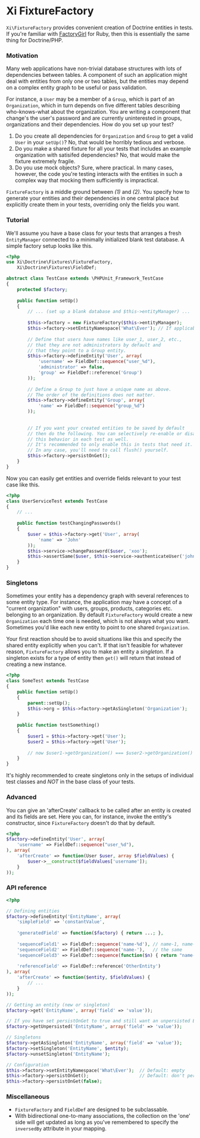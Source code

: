 # Xi FixtureFactory

`Xi\FixtureFactory` provides convenient creation of Doctrine entities in tests. If you're familiar with [FactoryGirl](https://github.com/thoughtbot/factory_girl) for Ruby, then this is essentially the same thing for Doctrine/PHP.

### Motivation ###

Many web applications have non-trivial database structures with lots of dependencies between tables. A component of such an application might deal with entities from only one or two tables, but the entities may depend on a complex entity graph to be useful or pass validation.

For instance, a `User` may be a member of a `Group`, which is part of an `Organization`, which in turn depends on five different tables describing who-knows-what about the organization. You are writing a component that change's the user's password and are currently uninterested in groups, organizations and their dependencies. How do you set up your test?

1. Do you create all dependencies for `Organization` and `Group` to get a valid `User` in your `setUp()`? No, that would be horribly tedious and verbose.
2. Do you make a shared fixture for all your tests that includes an example organization with satisifed dependencies? No, that would make the fixture extremely fragile.
3. Do you use mock objects? Sure, where practical. In many cases, however, the code you're testing interacts with the entities in such a complex way that mocking them sufficiently is impractical.

`FixtureFactory` is a middle ground between *(1)* and *(2)*. You specify how to generate your entities and their dependencies in one central place but explicitly create them in your tests, overriding only the fields you want.

### Tutorial ###

We'll assume you have a base class for your tests that arranges a fresh `EntityManager` connected to a minimally initialized blank test database. A simple factory setup looks like this.

```php
<?php
use Xi\Doctrine\Fixtures\FixtureFactory,
    Xi\Doctrine\Fixtures\FieldDef;

abstract class TestCase extends \PHPUnit_Framework_TestCase
{
    protected $factory;
    
    public function setUp()
    {
        // ... (set up a blank database and $this->entityManager) ...
        
        $this->factory = new FixtureFactory($this->entityManager);
        $this->factory->setEntityNamespace('What\Ever'); // If applicable
        
        // Define that users have names like user_1, user_2, etc.,
        // that they are not administrators by default and
        // that they point to a Group entity.
        $this->factory->defineEntity('User', array(
            'username' => FieldDef::sequence("user_%d"),
            'administrator' => false,
            'group' => FieldDef::reference('Group')
        ));
        
        // Define a Group to just have a unique name as above.
        // The order of the definitions does not matter.
        $this->factory->defineEntity('Group', array(
            'name' => FieldDef::sequence("group_%d")
        ));
        
        
        // If you want your created entities to be saved by default
        // then do the following. You can selectively re-enable or disable
        // this behavior in each test as well.
        // It's recommended to only enable this in tests that need it.
        // In any case, you'll need to call flush() yourself.
        $this->factory->persistOnGet();
    }
}
```

Now you can easily get entities and override fields relevant to your test case like this.

```php
<?php
class UserServiceTest extends TestCase
{
    // ...
    
    public function testChangingPasswords()
    {
        $user = $this->factory->get('User', array(
            'name' => 'John'
        ));
        $this->service->changePassword($user, 'xoo');
        $this->assertSame($user, $this->service->authenticateUser('john', 'xoo'));
    }
}
```

### Singletons ###

Sometimes your entity has a dependency graph with several references to some entity type. For instance, the application may have a concept of a "current organization" with users, groups, products, categories etc. belonging to an organization. By default `FixtureFactory` would create a new `Organization` each time one is needed, which is not always what you want. Sometimes you'd like each new entity to point to one shared `Organization`.

Your first reaction should be to avoid situations like this and specify the shared entity explicitly when you can't. If that isn't feasible for whatever reason, `FixtureFactory` allows you to make an entity a *singleton*. If a singleton exists for a type of entity then `get()` will return that instead of creating a new instance.

```php
<?php
class SomeTest extends TestCase
{
    public function setUp()
    {
        parent::setUp();
        $this->org = $this->factory->getAsSingleton('Organization');
    }
    
    public function testSomething()
    {
        $user1 = $this->factory->get('User');
        $user2 = $this->factory->get('User');
        
        // now $user1->getOrganization() === $user2->getOrganization() ...
    }
}
```

It's highly recommended to create singletons only in the setups of individual test classes and *NOT* in the base class of your tests.

### Advanced ###

You can give an 'afterCreate' callback to be called after an entity is created and its fields are set. Here you can, for instance, invoke the entity's constructor, since `FixtureFactory` doesn't do that by default.

```php
<?php
$factory->defineEntity('User', array(
    'username' => FieldDef::sequence("user_%d"),
), array(
    'afterCreate' => function(User $user, array $fieldValues) {
        $user->__construct($fieldValues['username']);
    }
));
```

### API reference ###

```php
<?php

// Defining entities
$factory->defineEntity('EntityName', array(
    'simpleField' => 'constantValue',
    
    'generatedField' => function($factory) { return ...; },
    
    'sequenceField1' => FieldDef::sequence('name-%d'), // name-1, name-2, ...
    'sequenceField2' => FieldDef::sequence('name-'),   // the same
    'sequenceField3' => FieldDef::sequence(function($n) { return "name-$n"; }),
    
    'referenceField' => FieldDef::reference('OtherEntity')
), array(
    'afterCreate' => function($entity, $fieldValues) {
        // ...
    }
));

// Getting an entity (new or singleton)
$factory->get('EntityName', array('field' => 'value'));

// If you have set persistOnGet to true and still want an unpersisted Entity
$factory->getUnpersisted('EntityName', array('field' => 'value'));

// Singletons
$factory->getAsSingleton('EntityName', array('field' => 'value'));
$factory->setSingleton('EntityName', $entity);
$factory->unsetSingleton('EntityName');

// Configuration
$this->factory->setEntityNamespace('What\Ever');  // Default: empty
$this->factory->persistOnGet();                   // Default: don't persist
$this->factory->persistOnGet(false);
```

### Miscellaneous ###

- `FixtureFactory` and `FieldDef` are designed to be subclassable.
- With bidirectional one-to-many associations, the collection on the 'one'
  side will get updated as long as you've remembered to specify the
  `inversedBy` attribute in your mapping.



